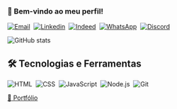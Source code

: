 ### 👋 Bem-vindo ao meu perfil!

[![Email](https://img.shields.io/badge/-Gmail-05122A?style=flat&logo=gmail)](mailto:danielrossinatti15@gmail.com)&nbsp;
[![Linkedin](https://img.shields.io/badge/-Linkedin-05122A?style=flat&logo=linkedin)](https://www.linkedin.com/in/daniel-alexssander-667933148/)&nbsp;
[![Indeed](https://img.shields.io/badge/-Indeed-05122A?style=flat&logo=indeed)](https://profile.indeed.com/?hl=pt_BR&co=BR&from=gnav-homepage&_ga=2.232801303.840665186.1682014064-110041772.1682014064)&nbsp;
[![WhatsApp](https://img.shields.io/badge/-WhatsApp-05122A?style=flat&logo=WhatsApp)](https://wa.me/5521968603176)&nbsp;
[![Discord](https://img.shields.io/badge/-Discord-05122A?style=flat&logo=discord)](https://discord.gg/apUjj8JRVC)&nbsp;

![GitHub stats](https://github-readme-stats.vercel.app/api?username=danielalexssander&show_icons=true&theme=transparent)

## 🛠️ Tecnologias e Ferramentas

![HTML](https://img.shields.io/badge/-HTML-05122A?style=flat&logo=HTML5)&nbsp;
![CSS](https://img.shields.io/badge/-CSS-05122A?style=flat&logo=CSS3&logoColor=1572B6)&nbsp;
![JavaScript](https://img.shields.io/badge/-JavaScript-05122A?style=flat&logo=javascript)&nbsp;
![Node.js](https://img.shields.io/badge/-Node.js-05122A?style=flat&logo=node.js)&nbsp;
![Git](https://img.shields.io/badge/-Git-05122A?style=flat&logo=git)&nbsp;

[📃 Portfólio](https://danielalexssander.github.io/Portfolio/)
